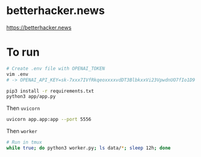 # betterhacker.news

https://betterhacker.news


# To run
```bash
# Create .env file with OPENAI_TOKEN
vim .env
# -> OPENAI_API_KEY=sk-7xxx7IVfRkqeoxxxxvdDT3BlbkxxVi23VpwdnUO7fIo1D9

pip3 install -r requirements.txt
python3 app/app.py
``` 

Then `uvicorn`
```bash
uvicorn app.app:app --port 5556
```

Then `worker`
```bash
# Run in tmux
while true; do python3 worker.py; ls data/*; sleep 12h; done
```